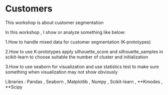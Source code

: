 # Customers

This workshop is about customer segmentation 

In this workshop , I show or analyze something like below:

1.How to handle mixed data for customer segmentation (K-prototypes)

2.How to use K-prototypes apply silhouette_score and silhouette_samples in scikit-learn to choose suitable the number of cluster and initialization

3.How to use seaborn for visualization and use statistics test to make sure something when visualization may not show obviously 

Libraries : Pandas , Seaborn , Matplotlib , Numpy , Scikit-learn , **Kmodes , **Scipy
